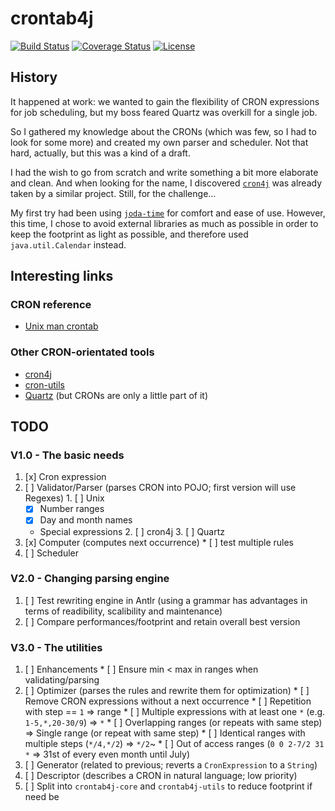 # crontab4j

[![Build Status][1]][2]
[![Coverage Status][3]][4]
[![License][5]][6]

## History

It happened at work: we wanted to gain the flexibility of CRON expressions for job scheduling, but
my boss feared Quartz was overkill for a single job.

So I gathered my knowledge about the CRONs (which was few, so I had to look for some more) and
created my own parser and scheduler. Not that hard, actually, but this was a kind of a draft.

I had the wish to go from scratch and write something a bit more elaborate and clean. And when
looking for the name, I discovered [``cron4j``][8] was already taken by a similar project. Still,
for the challenge...

My first try had been using [``joda-time``][11] for comfort and ease of use. However, this time, I
chose to avoid external libraries as much as possible in order to keep the footprint as light as
possible, and therefore used ``java.util.Calendar`` instead.

## Interesting links

### CRON reference

* [Unix man crontab][7]

### Other CRON-orientated tools

* [cron4j][8]
* [cron-utils][9]
* [Quartz][10] (but CRONs are only a little part of it)

## TODO

### V1.0 - The basic needs

  1. [x] Cron expression
  2. [ ] Validator/Parser (parses CRON into POJO; first version will use Regexes)
    1. [ ] Unix
      * [x] Number ranges
      * [x] Day and month names
      * Special expressions
    2. [ ] cron4j
    3. [ ] Quartz
  3. [x] Computer (computes next occurrence)
    * [ ] test multiple rules
  4. [ ] Scheduler
### V2.0 - Changing parsing engine

  1. [ ] Test rewriting engine in Antlr (using a grammar has advantages in terms of readibility,
scalibility and maintenance)
  2. [ ] Compare performances/footprint and retain overall best version

### V3.0 - The utilities

  1. [ ] Enhancements
    * [ ] Ensure min < max in ranges when validating/parsing
  2. [ ] Optimizer (parses the rules and rewrite them for optimization)
    * [ ] Remove CRON expressions without a next occurrence
    * [ ] Repetition with step == ``1`` => range
    * [ ] Multiple expressions with at least one ``*`` (e.g. ``1-5,*,20-30/9``) => ``*``
    * [ ] Overlapping ranges (or repeats with same step) => Single range (or repeat with same step)
    * [ ] Identical ranges with multiple steps (``*/4,*/2``) => ``*/2``~
    * [ ] Out of access ranges (``0 0 2-7/2 31 *`` => 31st of every even month until July)
  3. [ ] Generator (related to previous; reverts a ``CronExpression`` to a ``String``)
  4. [ ] Descriptor (describes a CRON in natural language; low priority)
  5. [ ] Split into ``crontab4j-core`` and ``crontab4j-utils`` to reduce footprint if need be

[1]: http://img.shields.io/travis/cyChop/crontab4j/master.svg
[2]: https://travis-ci.org/cyChop/crontab4j
[3]: http://img.shields.io/coveralls/cyChop/crontab4j/master.svg
[4]: https://coveralls.io/r/cyChop/crontab4j?branch=master
[5]: https://img.shields.io/badge/license-MIT-blue.svg
[6]: http://opensource.org/licenses/MIT
[7]: http://www.unix.com/man-page/linux/5/crontab/
[8]: http://www.sauronsoftware.it/projects/cron4j/
[9]: https://github.com/jmrozanec/cron-utils
[10]: http://quartz-scheduler.org/
[11]: http://www.joda.org/joda-time/
